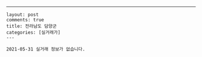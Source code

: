 ---
    layout: post
    comments: true
    title: 전라남도 담양군
    categories: [실거래가]
    ---

    2021-05-31 실거래 정보가 없습니다.

    